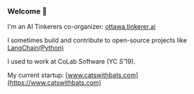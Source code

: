 ### Welcome 👋

I'm an AI Tinkerers co-organizer: [ottawa.tinkerer.ai](https://ottawa.tinkerer.ai)

I sometimes build and contribute to open-source projects like [LangChain(Python)](https://github.com/langchain-ai/langchain)

I used to work at CoLab Software (YC S'19).

My current startup: [www.catswithbats.com](https://www.catswithbats.com)
